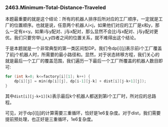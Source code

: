 ### 2463.Minimum-Total-Distance-Traveled

本题最重要的就是这个结论：所有的机器人排序后所对应的工厂顺序，一定就是工厂的位置顺序。也就是说，任意两个机器人i<j，如果他们对应的工厂是x和y，那么一定有x<y。如果i与y配对、j与x配对，那么显然不会比i与x配对、j与y配对更优。我们只要穷举i,j,x,y四者之间的位置关系，就不难得出这个结论。

于是本题就是一个非常典型的第一类区间型DP。我们令dp[i][j]表示前i个工厂覆盖了前j个机器人时，所需要的最小路径和。显然，对于状态转移方程，我们关心的就是最后一个工厂的覆盖范围，我们遍历一下最后一个工厂所覆盖的机器人数目即可:
```cpp
for (int k=0; k<=factory[i][1]; k++) {
    dp[i][j] = min(dp[i][j], dp[i-1][j-k] + dist[i][j-k+1][j]);
}
```
其中`dist[i][j-k+1][k]`表示最后k个机器人都送到第i个工厂时，所对应的总路程。

可见，对于dp[i][j]的计算需要三重循环，恰好是1e6复杂度。对于dist，我们需要提前预处理，也正好是三重循环，1e6复杂度。

